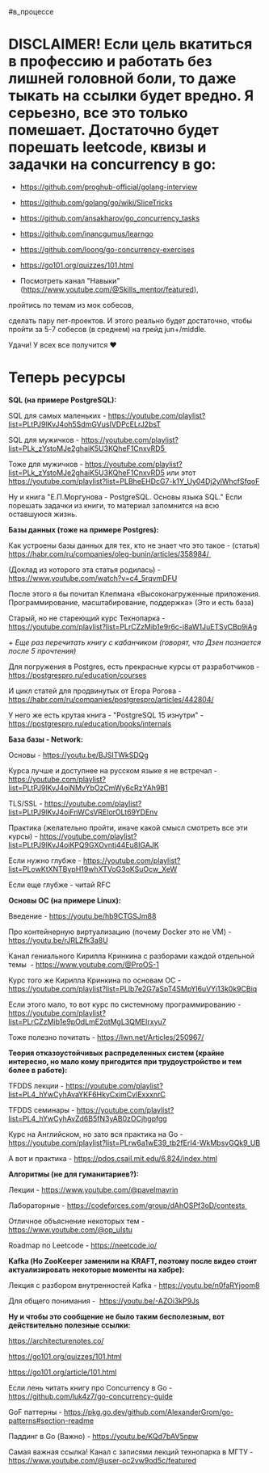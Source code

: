 #в_процессе 

# DISCLAIMER! Если цель вкатиться в профессию и работать без лишней головной боли, то даже тыкать на ссылки будет вредно. Я серьезно, все это только помешает. Достаточно будет порешать leetcode, квизы и задачки на concurrency в go:

- https://github.com/proghub-official/golang-interview

- https://github.com/golang/go/wiki/SliceTricks

- https://github.com/ansakharov/go_concurrency_tasks

- https://github.com/inancgumus/learngo

- https://github.com/loong/go-concurrency-exercises

- https://go101.org/quizzes/101.html

+ Посмотреть канал "Навыки" (https://www.youtube.com/@Skills_mentor/featured),

пройтись по темам из мок собесов,

сделать пару пет-проектов. И этого реально будет достаточно, чтобы пройти за 5-7 собесов (в среднем) на грейд jun+/middle. 

Удачи! У всех все получится ❤️

# Теперь ресурсы

**SQL (на примере PostgreSQL):**

SQL для самых маленьких - https://youtube.com/playlist?list=PLtPJ9lKvJ4oh5SdmGVusIVDPcELrJ2bsT

SQL для мужичков - https://youtube.com/playlist?list=PLk_zYstoMJe2ghaiK5U3KQheF1CnxvRD5 

Тоже для мужичков - https://youtube.com/playlist?list=PLk_zYstoMJe2ghaiK5U3KQheF1CnxvRD5 или этот https://youtube.com/playlist?list=PLBheEHDcG7-k1Y_Uy04Dj2ylWhcfSfqoF

Ну и книга "Е.П.Моргунова - PostgreSQL. Основы языка SQL." Если порешать задачки из книги, то материал запомнится на всю оставшуюся жизнь.

**Базы данных (тоже на примере Postgres):**

Как устроены базы данных для тех, кто не знает что это такое - (статья) https://habr.com/ru/companies/oleg-bunin/articles/358984/ 

(Доклад из которого эта статья родилась) - https://www.youtube.com/watch?v=c4_5rqvmDFU

После этого я бы почитал Клепмана «Высоконагруженные приложения. Программирование, масштабирование, поддержка» (Это и есть база)

Старый, но не стареющий курс Технопарка - https://youtube.com/playlist?list=PLrCZzMib1e9r6c-j8aW1JuETSyCBp9iAg

_+ Еще раз перечитать книгу с кабанчиком (говорят, что Дзен познается после 5 прочтения)_

  

Для погружения в Postgres, есть прекрасные курсы от разработчиков - https://postgrespro.ru/education/courses

И цикл статей для продвинутых от Егора Рогова - https://habr.com/ru/companies/postgrespro/articles/442804/

У него же есть крутая книга - "PostgreSQL 15 изнутри" - https://postgrespro.ru/education/books/internals

  

**База базы - Network:**

Основы - https://youtu.be/BJSITWkSDQg

Курса лучше и доступнее на русском языке я не встречал - https://youtube.com/playlist?list=PLtPJ9lKvJ4oiNMvYbOzCmWy6cRzYAh9B1

TLS/SSL - https://youtube.com/playlist?list=PLtPJ9lKvJ4oiFnWCsVRElorOLt69YDEnv

Практика (желательно пройти, иначе какой смысл смотреть все эти курсы) - https://youtube.com/playlist?list=PLtPJ9lKvJ4oiKPQ9GXOvntj44Eu8IGAJK

Если нужно глубже - https://youtube.com/playlist?list=PLowKtXNTBypH19whXTVoG3oKSuOcw_XeW

Если еще глубже - читай RFC

**Основы ОС (на примере Linux):**

Введение - https://youtu.be/hb9CTGSJm88

Про контейнерную виртуализацию (почему Docker это не VM) - https://youtu.be/rJRLZfk3a8U

Канал гениального Кирилла Кринкина с разборами каждой отдельной темы  - https://www.youtube.com/@ProOS-1

Курс того же Кирилла Кринкина по основам ОС - https://youtube.com/playlist?list=PLlb7e2G7aSpT4SMpYl6uVYi13k0k9CBiq

Если этого мало, то вот курс по системному программированию - https://youtube.com/playlist?list=PLrCZzMib1e9pOdLmE2qtMgL3QMEIrxyu7

Тоже полезно почитать - https://lwn.net/Articles/250967/

  

**Теория отказоустойчивых распределенных систем (крайне интересно, но мало кому пригодится при трудоустройстве и тем более в работе):**

TFDDS лекции - https://youtube.com/playlist?list=PL4_hYwCyhAvaYKF6HkyCximCvlExxxnrC

TFDDS семинары - https://youtube.com/playlist?list=PL4_hYwCyhAvZd6B5fN3yAB0zOCjhgpfgg

Курс на Английском, но зато вся практика на Go - https://youtube.com/playlist?list=PLrw6a1wE39_tb2fErI4-WkMbsvGQk9_UB

А вот и практика - https://pdos.csail.mit.edu/6.824/index.html

  

**Алгоритмы (не для гуманитариев?):**

Лекции - https://www.youtube.com/@pavelmavrin

Лабораторные - https://codeforces.com/group/dAhOSPf3oD/contests 

Отличное объяснение некоторых тем - https://www.youtube.com/@op_ulstu

Roadmap по Leetcode - https://neetcode.io/

  

**Kafka (Но ZooKeeper заменили на KRAFT, поэтому после видео стоит актуализировать некоторые моменты на хабре):**

Лекция с разбором внутренностей Kafka - https://youtu.be/n0faRYjoom8

Для общего понимания -  https://youtu.be/-AZOi3kP9Js

  

**Ну и чтобы это сообщение не было таким бесполезным, вот действительно полезные ссылки:**

https://architecturenotes.co/

https://go101.org/quizzes/101.html

https://go101.org/article/101.html

Если лень читать книгу про Concurrency в Go - https://github.com/luk4z7/go-concurrency-guide

GoF паттерны - https://pkg.go.dev/github.com/AlexanderGrom/go-patterns#section-readme

Паддинг в Go (Важно) - https://youtu.be/KQd7bAV5npw

Самая важная ссылка! Канал с записями лекций технопарка в МГТУ - https://www.youtube.com/@user-oc2vw9od5c/featured